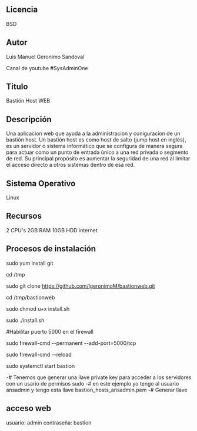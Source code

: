 Licencia
-------
BSD

Autor
------------------
Luis Manuel Geronimo Sandoval 

Canal de youtube #SysAdminOne

Titulo
------------------
Bastión Host WEB

Descripción
------------------
Una aplicacion web que ayuda a la administracion y coniguracion de un bastión host.  Un bastión host es como host de salto (jump host en inglés), es un servidor o sistema informático que se configura de manera segura para actuar como un punto de entrada único a una red privada o segmento de red. Su principal propósito es aumentar la seguridad de una red al limitar el acceso directo a otros sistemas dentro de esa red.

Sistema Operativo
------------------
Linux 

Recursos
------------------
2 CPU's
2GB RAM
10GB HDD
internet

Procesos de instalación
------------------
sudo yum install git

cd /tmp

sudo git clone https://github.com/lgeronimoM/bastionweb.git

cd /tmp/bastionweb

sudo chmod u+x install.sh

sudo ./install.sh

#Habilitar puerto 5000 en el firewall

sudo firewall-cmd --permanent --add-port=5000/tcp

sudo firewall-cmd --reload

sudo systemctl start bastion

-# Tenemos que generar una llave private key para acceder a los servidores con un usario de permisos sudo
-# en este ejemplo yo tengo al usuario ansadmin y tengo esta llave bastion_hosts_ansadmin.pem
-# Generar llave

acceso web
------------------
usuario: admin
contraseña: bastion
